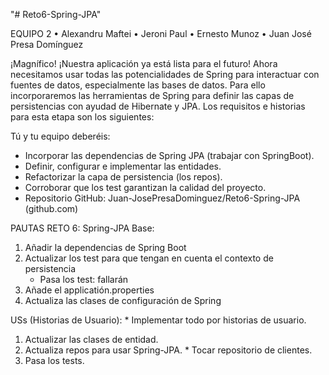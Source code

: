 "# Reto6-Spring-JPA" 

EQUIPO 2
• Alexandru Maftei
• Jeroni Paul
• Ernesto Munoz
• Juan José Presa Domínguez

¡Magnífico! ¡Nuestra aplicación ya está lista para el futuro!
Ahora necesitamos usar todas las potencialidades de Spring para interactuar con fuentes de datos, especialmente las bases de datos. Para ello incorporaremos las herramientas de Spring para definir las capas de persistencias con ayudad de Hibernate y JPA.
Los requisitos e historias para esta etapa son los siguientes:

Tú y tu equipo deberéis:
- Incorporar las dependencias de Spring JPA (trabajar con SpringBoot).
- Definir, configurar e implementar las entidades.
- Refactorizar la capa de persistencia (los repos).
- Corroborar que los test garantizan la calidad del proyecto.
- Repositorio GitHub: Juan-JosePresaDominguez/Reto6-Spring-JPA (github.com)

PAUTAS RETO 6: Spring-JPA
Base:
1. Añadir la dependencias de Spring Boot
2. Actualizar los test para que tengan en cuenta el contexto de persistencia
	 - Pasa los test: fallarán
3. Añade el applicatión.properties
4. Actualiza las clases de configuración de Spring

USs (Historias de Usuario):                  	* Implementar todo por historias de usuario.
1. Actualizar las clases de entidad.
2. Actualiza repos para usar Spring-JPA.    	* Tocar repositorio de clientes.
3. Pasa los tests.
